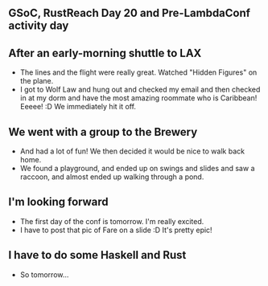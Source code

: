 ## GSoC, RustReach Day 20 and Pre-LambdaConf activity day

## After an early-morning shuttle to LAX
- The lines and the flight were really great. Watched "Hidden Figures" on the plane.
- I got to Wolf Law and hung out and checked my email and then checked in at my dorm and have the most 
  amazing roommate who is Caribbean! Eeeee! :D We immediately hit it off.

## We went with a group to the Brewery
- And had a lot of fun! We then decided it would be nice to walk back home.
- We found a playground, and ended up on swings and slides and saw a raccoon, and almost ended up walking
  through a pond. 
  
## I'm looking forward
- The first day of the conf is tomorrow. I'm really excited.
- I have to post that pic of Fare on a slide :D It's pretty epic!

## I have to do some Haskell and Rust
- So tomorrow...
